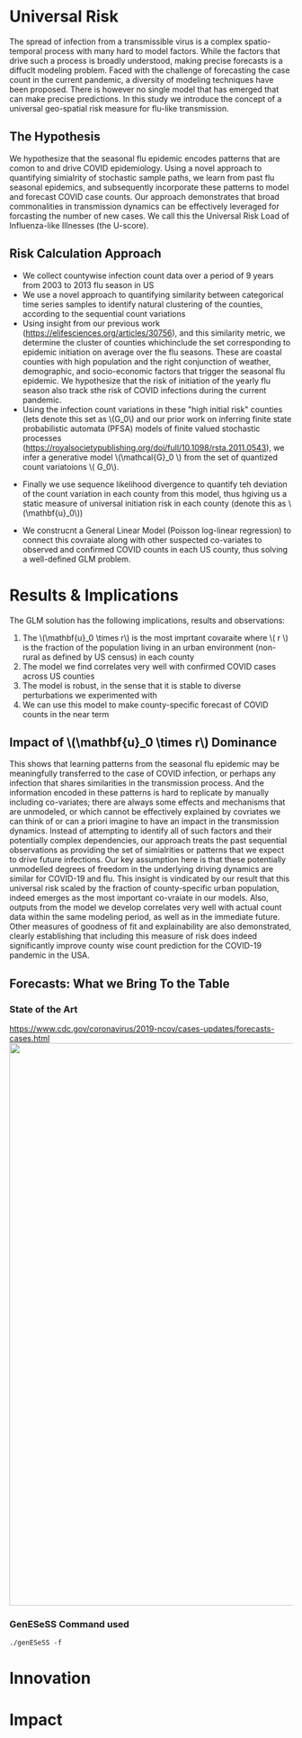 # Universal Risk
The spread of infection from a transmissible virus is a complex spatio-temporal process with many hard to model factors. 
While the factors that drive such a process is broadly understood, making precise forecasts is a diffuclt modeling problem. 
Faced with the challenge of forecasting the case count in the current pandemic, a diversity of modeling techniques have been proposed. There is however no single model that has emerged that can make precise predictions. In this study we introduce the concept of a universal geo-spatial risk measure for flu-like transmission. 

## The Hypothesis
We hypothesize that the seasonal flu epidemic encodes patterns that are comon to and drive COVID epidemiology. Using a novel approach to quantifying simialrity of stochastic sample paths, we learn from past flu seasonal epidemics, and subsequently incorporate these patterns to model and forecast COVID case counts. Our approach demonstrates that broad commonalities in transmission dynamics can be effectively leveraged for forcasting the number of new cases. We call this the Universal Risk Load of Influenza-like Illnesses (the U-score). 

##  Risk Calculation Approach

+ We collect countywise infection count data over a period of 9 years from 2003 to 2013 flu season in US
+ We use a novel approach to quantifying similarity between categorical time series samples to identify natural clustering of the counties, according to the sequential count variations
+ Using insight from our previous work (https://elifesciences.org/articles/30756), and this similarity metric,  we determine the cluster of counties whichinclude the set corresponding to epidemic initiation on average over the flu seasons. These are  coastal counties with high population  and the right conjunction of weather, demographic, and socio-economic factors that trigger the seasonal flu epidemic. We hypothesize that the risk of initiation of the yearly flu season also track sthe risk of COVID infections during the current pandemic.
+ Using the infection count variations in these "high initial risk" counties (lets denote this set as  \\\(G_0\\\)  and our prior work on inferring finite state probabilistic automata (PFSA) models of finite valued  stochastic processes (https://royalsocietypublishing.org/doi/full/10.1098/rsta.2011.0543), we infer a generative model \\\(\mathcal{G}_0 \\\) from the set of quantized count variatoions \\\( G_0\\\).

 <!--img src="http://34.66.189.202:4567/uploads/mc.png"  width="250"/-->  


+ Finally we use sequence likelihood divergence to quantify teh deviation of the count variation in each county from this model, thus hgiving us a static measure of universal initiation risk in each county (denote this as \\\(\mathbf{u}_0\\\))

 <!--img src="http://34.66.189.202:4567/uploads/urisk.png"  width="250"/-->  


+ We construcnt a General Linear Model (Poisson log-linear regression) to connect this covraiate along with other suspected co-variates to observed and confirmed COVID counts in each US county, thus solving a well-defined GLM problem.

# Results & Implications

<!--img src="http://34.66.189.202:4567/uploads/fig3.png" width="500"/--> 


The GLM solution has the following implications, results and observations:

1. The \\\(\mathbf{u}_0 \times r\\\) is the most imprtant covaraite where \\\( r \\\) is the fraction of the population living in an urban environment (non-rural as defined by US census)  in each county
2. The model we find correlates very well with confirmed COVID cases across US counties
3. The model is robust, in the sense that it is stable to diverse perturbations we experimented with
4. We can use this model to make county-specific forecast of  COVID counts in the near term


## Impact of \\\(\mathbf{u}_0 \times r\\\) Dominance
 
 This shows that learning patterns from the seasonal flu epidemic may be meaningfully transferred to the case of COVID infection, or perhaps any infection that shares similarities in the transmission process. And the information encoded in these patterns is hard to replicate by manually including co-variates; there are  always some effects and mechanisms that are unmodeled, or which cannot be effectively explained by covriates we can think of or can a priori imagine to have an impact in the transmission dynamics. Instead of attempting to identify all of such factors and their potentially complex dependencies, our approach treats the past sequential observations as providing the set of simialrities or patterns that we expect to drive future infections. Our key assumption here is that these potentially unmodelled degrees of freedom in the underlying driving dynamics are similar for COVID-19 and flu. This insight is vindicated by our result that this universal risk scaled by the fraction of county-specific  urban population, indeed emerges as the most important co-vraiate in our models. Also, outputs from the model we develop correlates very well with actual count data within the same modeling period, as well as in the immediate future. Other measures of goodness of fit and explainability are also demonstrated, clearly establishing that including this measure of risk does indeed significantly improve county wise count prediction for the COVID-19 pandemic in the USA.
 
## Forecasts: What we Bring To the Table

### State of the Art
https://www.cdc.gov/coronavirus/2019-ncov/cases-updates/forecasts-cases.html
<img src="https://www.cdc.gov/coronavirus/2019-ncov/images/case-updates/National-Forecast-Incident-Cases-2020-10-19.jpg" width="1000"/> 



### GenESeSS Command used
`
./genESeSS -f 
`


# Innovation

# Impact


